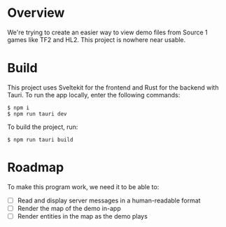 # Overview
We're trying to create an easier way to view demo files from Source 1 games like TF2 and HL2. This project is nowhere near usable. 
# Build
This project uses Sveltekit for the frontend and Rust for the backend with Tauri. To run the app locally, enter the following commands:
```
$ npm i
$ npm run tauri dev
```
To build the project, run:
```
$ npm run tauri build
```
# Roadmap
To make this program work, we need it to be able to:
- [ ] Read and display server messages in a human-readable format
- [ ] Render the map of the demo in-app
- [ ] Render entities in the map as the demo plays